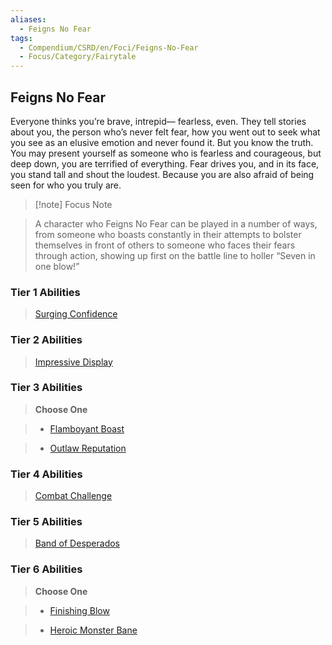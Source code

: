 ```yaml
---
aliases:
  - Feigns No Fear
tags:
  - Compendium/CSRD/en/Foci/Feigns-No-Fear
  - Focus/Category/Fairytale
---
```

  
    
## Feigns No Fear  
Everyone thinks you’re brave, intrepid— fearless, even. They tell stories about you, the person who’s never felt fear, how you went out to seek what you see as an elusive emotion and never found it. But you know the truth. You may present yourself as someone who is fearless and courageous, but deep down, you are terrified of everything. Fear drives you, and in its face, you stand tall and shout the loudest. Because you are also afraid of being seen for who you truly are.  
  
  
>[!note] Focus Note  
>A character who Feigns No Fear can be played in a number of ways, from someone who boasts constantly in their attempts to bolster themselves in front of others to someone who faces their fears through action, showing up first on the battle line to holler “Seven in one blow!”  
  
  
  
### Tier 1 Abilities    
> [Surging Confidence](Surging-Confidence.md)    
  
### Tier 2 Abilities    
> [Impressive Display](Impressive-Display.md)    
  
  
### Tier 3 Abilities    
> **Choose One**    
>- [Flamboyant Boast](Flamboyant-Boast.md)    
>- [Outlaw Reputation](Outlaw-Reputation.md)    
  
  
### Tier 4 Abilities    
> [Combat Challenge](Combat-Challenge.md)    
  
  
### Tier 5 Abilities    
> [Band of Desperados](Band-of-Desperados.md)    
  
  
### Tier 6 Abilities    
> **Choose One**    
>- [Finishing Blow](Finishing-Blow.md)    
>- [Heroic Monster Bane](Heroic-Monster-Bane.md)